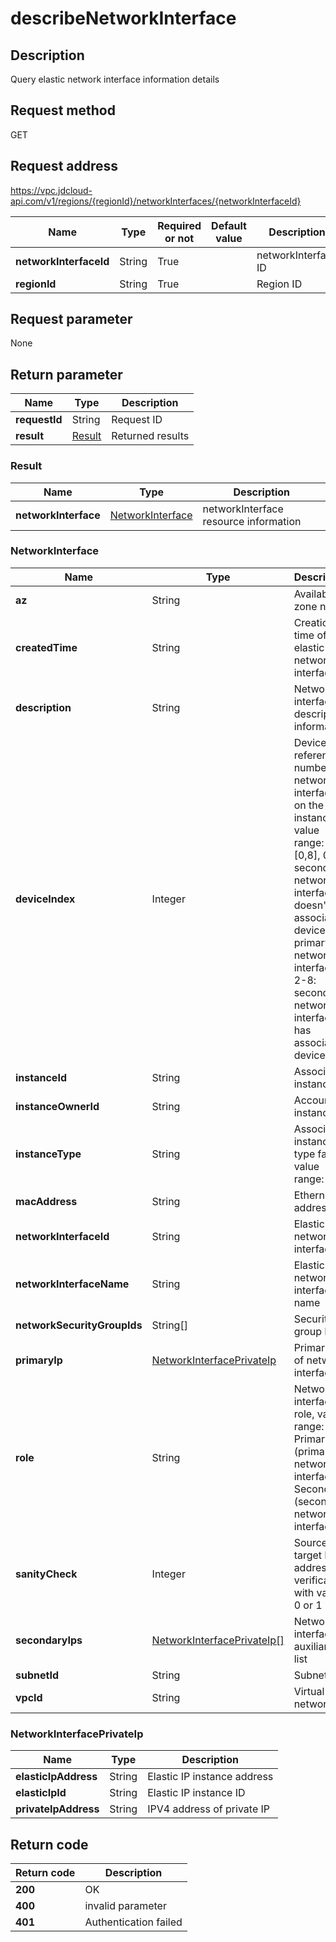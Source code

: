 # describeNetworkInterface


## Description
Query elastic network interface information details

## Request method
GET

## Request address
https://vpc.jdcloud-api.com/v1/regions/{regionId}/networkInterfaces/{networkInterfaceId}

|Name|Type|Required or not|Default value|Description|
|---|---|---|---|---|
|**networkInterfaceId**|String|True||networkInterface ID|
|**regionId**|String|True||Region ID|

## Request parameter
None


## Return parameter
|Name|Type|Description|
|---|---|---|
|**requestId**|String|Request ID|
|**result**|[Result](##Result)|Returned results|


### <a name="Result">Result</a>
|Name|Type|Description|
|---|---|---|
|**networkInterface**|[NetworkInterface](##NetworkInterface)|networkInterface resource information|
### <a name="NetworkInterface">NetworkInterface</a>
|Name|Type|Description|
|---|---|---|
|**az**|String|Availability zone name|
|**createdTime**|String|Creation time of elastic network interface|
|**description**|String|Network interface description information|
|**deviceIndex**|Integer|Device reference number of network interface on the instance, value range: [0,8], 0: secondary network interface doesn't associate device, 1: primary network interface, 2-8: secondary network interface has associated device|
|**instanceId**|String|Associated instance ID|
|**instanceOwnerId**|String|Account of instance|
|**instanceType**|String|Associated instance type family, value range: vm|
|**macAddress**|String|Ethernet address|
|**networkInterfaceId**|String|Elastic network interface ID|
|**networkInterfaceName**|String|Elastic network interface name|
|**networkSecurityGroupIds**|String[]|Security group ID list|
|**primaryIp**|[NetworkInterfacePrivateIp](##NetworkInterfacePrivateIp)|Primary IP of network interface|
|**role**|String|Network interface role, value range: Primary (primary network interface), Secondary (secondary network interface)|
|**sanityCheck**|Integer|Source and target IP address verification, with value 0 or 1|
|**secondaryIps**|[NetworkInterfacePrivateIp[]](##NetworkInterfacePrivateIp)|Network interface auxiliary IP list|
|**subnetId**|String|Subnet ID|
|**vpcId**|String|Virtual network ID|
### <a name="NetworkInterfacePrivateIp">NetworkInterfacePrivateIp</a>
|Name|Type|Description|
|---|---|---|
|**elasticIpAddress**|String|Elastic IP instance address|
|**elasticIpId**|String|Elastic IP instance ID|
|**privateIpAddress**|String|IPV4 address of private IP|

## Return code
|Return code|Description|
|---|---|
|**200**|OK|
|**400**|invalid parameter|
|**401**|Authentication failed|
